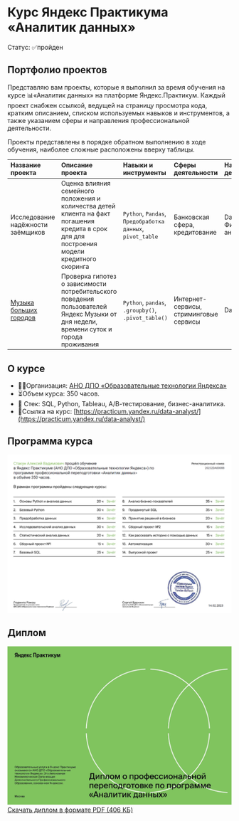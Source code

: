 # Курс Яндекс Практикума «Аналитик данных»
Статус: ✅пройден
## Портфолио проектов
Представляю вам проекты, которые я выполнил за время обучения на курсе 📊«Аналитик данных» на платформе Яндекс.Практикум. Каждый проект снабжен ссылкой, ведущей на страницу просмотра кода, кратким описанием, списком используемых навыков и инструментов, а также указанием сферы и направления профессиональной деятельности.

Проекты представлены в порядке обратном выполнению в ходе обучения, наиболее сложные расположены вверху таблицы.

|Название проекта|Описание проекта|Навыки и инструменты|Сферы деятельности|Направления деятельности|
|:-|:-|:-|:-|:-|
|Исследование надёжности заёмщиков|Оценка влияния семейного положения и количества детей клиента на факт погашения кредита в срок для для построения модели кредитного скоринга|`Python`, `Pandas`, `Предобработка данных`, `pivot_table`|Банковская сфера, кредитование|Data Analyst, Финансовый аналитик|
|[Музыка больших городов](https://github.com/stakun/y_practicum_da_rus/blob/0c6af7186be3f70078ada51f53797267be2eb270/01_music_rus.ipynb)|Проверка гипотез о зависимости потребительского поведения пользователей Яндекс Музыки от дня недели, времени суток и города проживания| `Python`, `pandas`, `.groupby()`,  `.pivot_table()`|Интернет-сервисы, cтриминговые сервисы|Data Analyst|

## О курсе
 - 🧑‍🏫Организация: [АНО ДПО «Образовательные технологии Яндекса»](https://yandex.ru/edtech/documents)
 - ⏳Объем курса: 350 часов.
 - 🧰 Стек: SQL, Python, Tableau, А/В-тестирование, бизнес-аналитика.
 - 🔗Ссылка на курс: [https://practicum.yandex.ru/data-analyst/](https://practicum.yandex.ru/data-analyst/)
## Программа курса
![Аналитик данных — программа](/certificate/20232DA00088_rus_2p.png)
## Диплом
![Аналитик данных — диплом](/certificate/20232DA00088_rus_1p.png)
 [Скачать диплом в формате PDF (406 КБ)](/certificate/20232DA00088_rus.pdf)
